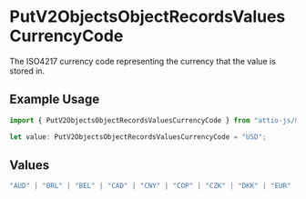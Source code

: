 # PutV2ObjectsObjectRecordsValuesCurrencyCode

The ISO4217 currency code representing the currency that the value is stored in.

## Example Usage

```typescript
import { PutV2ObjectsObjectRecordsValuesCurrencyCode } from "attio-js/models/operations";

let value: PutV2ObjectsObjectRecordsValuesCurrencyCode = "USD";
```

## Values

```typescript
"AUD" | "BRL" | "BEL" | "CAD" | "CNY" | "COP" | "CZK" | "DKK" | "EUR" | "HKD" | "ISK" | "INR" | "ILS" | "JPY" | "KRW" | "MYR" | "MXN" | "NTD" | "NZD" | "NGN" | "NOK" | "XPF" | "PEN" | "PHP" | "PLN" | "GBP" | "SAR" | "SGD" | "ZAR" | "SEK" | "CHF" | "AED" | "USD"
```